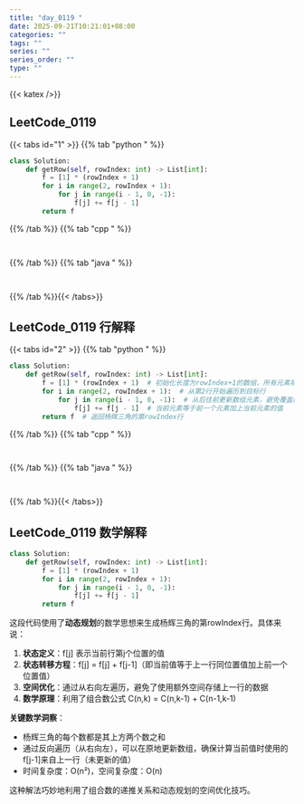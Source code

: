 ```yaml
---
title: "day_0119 "
date: 2025-09-21T10:21:01+08:00
categories: ""
tags: ""
series: ""
series_order: ""
type: ""
---
```


{{< katex />}}


## LeetCode_0119 

{{< tabs id="1" >}}
{{% tab "python " %}}

```python 
class Solution:
    def getRow(self, rowIndex: int) -> List[int]:
        f = [1] * (rowIndex + 1)
        for i in range(2, rowIndex + 1):
            for j in range(i - 1, 0, -1):
                f[j] += f[j - 1]
        return f 
```

{{% /tab %}}
{{% tab "cpp " %}}

```cpp 
 
```

{{% /tab %}}
{{% tab "java " %}}

```java 
 
```

{{% /tab %}}{{< /tabs>}}

## LeetCode_0119  行解释

{{< tabs id="2" >}}
{{% tab "python " %}}

```python
class Solution:
    def getRow(self, rowIndex: int) -> List[int]:
        f = [1] * (rowIndex + 1)  # 初始化长度为rowIndex+1的数组，所有元素初始值为1
        for i in range(2, rowIndex + 1):  # 从第2行开始遍历到目标行
            for j in range(i - 1, 0, -1):  # 从后往前更新数组元素，避免覆盖前一个值
                f[j] += f[j - 1]  # 当前元素等于前一个元素加上当前元素的值
        return f  # 返回杨辉三角的第rowIndex行
```

{{% /tab %}}
{{% tab "cpp " %}}

```cpp 
 
```

{{% /tab %}}
{{% tab "java " %}}

```java 
 
```

{{% /tab %}}{{< /tabs>}}

## LeetCode_0119  数学解释

```python 
class Solution:
    def getRow(self, rowIndex: int) -> List[int]:
        f = [1] * (rowIndex + 1)
        for i in range(2, rowIndex + 1):
            for j in range(i - 1, 0, -1):
                f[j] += f[j - 1]
        return f 
```


这段代码使用了**动态规划**的数学思想来生成杨辉三角的第rowIndex行。具体来说：

1. **状态定义**：f[j] 表示当前行第j个位置的值
2. **状态转移方程**：f[j] = f[j] + f[j-1]（即当前值等于上一行同位置值加上前一个位置值）
3. **空间优化**：通过从右向左遍历，避免了使用额外空间存储上一行的数据
4. **数学原理**：利用了组合数公式 C(n,k) = C(n,k-1) + C(n-1,k-1)

**关键数学洞察**：
- 杨辉三角的每个数都是其上方两个数之和
- 通过反向遍历（从右向左），可以在原地更新数组，确保计算当前值时使用的f[j-1]来自上一行（未更新的值）
- 时间复杂度：O(n²)，空间复杂度：O(n)

这种解法巧妙地利用了组合数的递推关系和动态规划的空间优化技巧。

